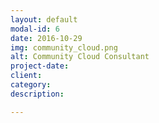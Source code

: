 ```yaml
---
layout: default
modal-id: 6
date: 2016-10-29
img: community_cloud.png
alt: Community Cloud Consultant
project-date: 
client: 
category: 
description: 

---
```

